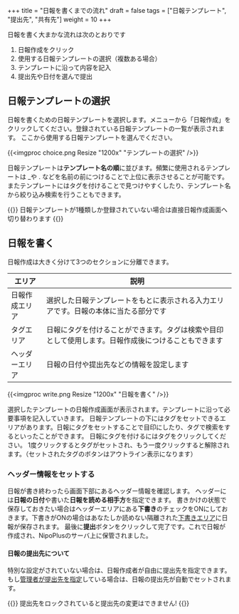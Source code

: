 +++
title = "日報を書くまでの流れ"
draft = false
tags = ["日報テンプレート", "提出先", "共有先"]
weight = 10
+++


日報を書く大まかな流れは次のとおりです

1. 日報作成をクリック
1. 使用する日報テンプレートの選択（複数ある場合）
1. テンプレートに沿って内容を記入
1. 提出先や日付を選んで提出

## 日報テンプレートの選択

日報を書くための日報テンプレートを選択します。メニューから「日報作成」をクリックしてください。登録されている日報テンプレートの一覧が表示されます。
ここから使用する日報テンプレートを選んでください。

{{<imgproc choice.png Resize "1200x" "テンプレートの選択" />}}

日報テンプレートは**テンプレート名の順**に並びます。頻繁に使用されるテンプレートは _や . などを名前の前につけることで上位に表示させることが可能です。
またテンプレートにはタグを付けることで見つけやすくしたり、テンプレート名から絞り込み検索を行うこともできます。

{{<alice pos="right" icon="here">}}
日報テンプレートが1種類しか登録されていない場合は直接日報作成画面へ切り替わります
{{</alice>}}

## 日報を書く

日報作成は大きく分けて3つのセクションに分離できます。

|エリア|説明|
|---|---|
|日報作成エリア|選択した日報テンプレートをもとに表示される入力エリアです。日報の本体に当たる部分です|
|タグエリア|日報にタグを付けることができます。タグは検索や目印として使用します。日報作成後につけることもできます|
|ヘッダーエリア|日報の日付や提出先などの情報を設定します|

{{<imgproc write.png Resize "1200x" "日報を書く" />}}

選択したテンプレートの日報作成画面が表示されます。テンプレートに沿って必要事項を記入していきます。
日報テンプレートの下にはタグをセットできるエリアがあります。日報にタグをセットすることで目印にしたり、タグで検索をするといったことができます。
日報にタグを付けるにはタグをクリックしてください。
1度クリックするとタグがセットされ、もう一度クリックすると解除されます。（セットされたタグのボタンはアウトライン表示になります）

### ヘッダー情報をセットする

日報が書き終わったら画面下部にあるヘッダー情報を確認します。
ヘッダーには**日報の日付**や書いた**日報を読める相手方**を指定できます。
書きかけの状態で保存しておきたい場合はヘッダーエリアにある**下書き**のチェックをONにしておきます。下書きがONの場合はあなたしか読めない隔離された[下書きエリア](/report/write/draft/)に日報が保存されます。
最後に**提出**ボタンをクリックして完了です。これで日報が作成され、NipoPlusのサーバ上に保管されました。

#### 日報の提出先について

特別な設定がされていない場合は、日報作成者が自由に提出先を指定できます。もし[管理者が提出先を指定](/org/groupsetting/staff/dist/)している場合は、日報の提出先が自動でセットされます。

{{<alice pos="right" icon="here">}}
提出先をロックされていると提出先の変更はできません!
{{</alice>}}
